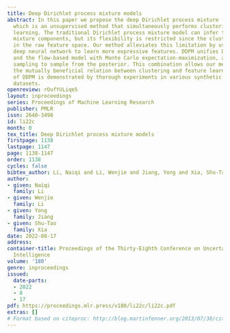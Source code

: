 ```yaml
---
title: Deep Dirichlet process mixture models
abstract: In this paper we propose the deep Dirichlet process mixture (DDPM) model,
  which is an unsupervised method that simultaneously performs clustering and feature
  learning. The traditional Dirichlet process mixture model can infer the number of
  mixture components, but its flexibility is restricted since the clustering is performed
  in the raw feature space. Our method alleviates this limitation by using the flow-based
  deep neural network to learn more expressive features. DDPM unifies Dirichlet processes
  and the flow-based model with Monte Carlo expectation-maximization, and uses Gibbs
  sampling to sample from the posterior. This combination allows our method to exploit
  the mutually beneficial relation between clustering and feature learning. The effectiveness
  of DDPM is demonstrated by thorough experiments in various synthetic and real-world
  datasets.
openreview: rOufYULiqe5
layout: inproceedings
series: Proceedings of Machine Learning Research
publisher: PMLR
issn: 2640-3498
id: li22c
month: 0
tex_title: Deep Dirichlet process mixture models
firstpage: 1138
lastpage: 1147
page: 1138-1147
order: 1138
cycles: false
bibtex_author: Li, Naiqi and Li, Wenjie and Jiang, Yong and Xia, Shu-Tao
author:
- given: Naiqi
  family: Li
- given: Wenjie
  family: Li
- given: Yong
  family: Jiang
- given: Shu-Tao
  family: Xia
date: 2022-08-17
address:
container-title: Proceedings of the Thirty-Eighth Conference on Uncertainty in Artificial
  Intelligence
volume: '180'
genre: inproceedings
issued:
  date-parts:
  - 2022
  - 8
  - 17
pdf: https://proceedings.mlr.press/v180/li22c/li22c.pdf
extras: []
# Format based on citeproc: http://blog.martinfenner.org/2013/07/30/citeproc-yaml-for-bibliographies/
---
```

